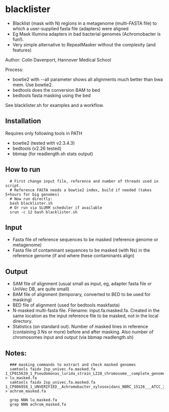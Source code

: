 # blacklister
 * Blacklist (mask with N) regions in a metagenome (multi-FASTA file) to which a user-supplied fasta file (adapters) were aligned 
 * Eg Mask Illumina adapters in bad bacterial genomes (Achromobacter is fun!).
 * Very simple alternative to RepeatMasker without the complexity (and features)

Author: Colin Davenport, Hannover Medical School

Process:
  * bowtie2 with --all parameter shows all alignments much better than bwa mem. Use bowtie2.
  * bedtools does the conversion BAM to bed
  * bedtools fasta masking using the bed


See blacklister.sh for examples and a workflow. 

## Installation
  Requires only following tools in PATH
  * bowtie2 (tested with v2.3.4.3)
  * bedtools (v2.26 tested)
  * bbmap (for readlength.sh stats output)
  


## How to run

```
  # First change input file, reference and number of threads used in script. 
  # Reference FASTA needs a bowtie2 index, build if needed (takes 5+hours for big genomes)
  # Now run directly:
  bash blacklister.sh
  # Or run via SLURM scheduler if available
  srun -c 12 bash blacklister.sh
```
## Input
* Fasta file of reference sequences to be masked (reference genome or metagenome)
* Fasta file of contaminant sequences to be masked (with Ns) in the reference genome (if and where these contaminants align)

## Output
* SAM file of alignment (usual small as input, eg, adapter fasta file or UniVec DB, are quite small)
* BAM file of alignment (temporary, converted to BED to be used for masking)
* BED file of alignment (used for bedtools maskfasta)
* N-masked multi-fasta file. Filename: input.fa.masked.fa. Created in the same location as the input reference file to be masked, not in the local directory.
* Statistics (on standard out). Number of masked lines in reference (containing 3 Ns or more) before and after masking. Also number of chromosomes input and output (via bbmap readlength.sh)




## Notes:

```
  ### masking commands to extract and check masked genomes
  samtools faidx 2sp_univec.fa.masked.fa 1_CP015639_1_Pseudomonas_lurida_strain_L228_chromosome__complete_genome_BAC > lu_masked.fa
  samtools faidx 2sp_univec.fa.masked.fa 1_CP006958_1_UNVERIFIED__Achromobacter_xylosoxidans_NBRC_15126___ATCC_27061__complete_genome_BAC > achrom_masked.fa

  grep NNN lu_masked.fa
  grep NNN achrom_masked.fa
```
